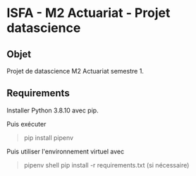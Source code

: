 # ISFA - M2 Actuariat - Projet datascience

## Objet

Projet de datascience M2 Actuariat semestre 1.

## Requirements

 Installer Python 3.8.10 avec pip.

 Puis exécuter
> pip install pipenv

Puis utiliser l'environnement virtuel avec

> pipenv shell
> pip install -r requirements.txt   (si nécessaire)

